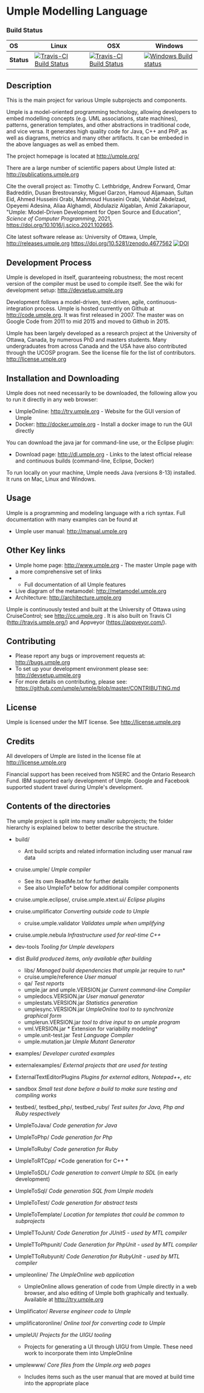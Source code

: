 # Umple Modelling Language

### Build Status

OS         | Linux  | OSX    | Windows  
:--------- | ------ | ------ | -------- 
**Status** | [![Travis-CI Build Status](https://travis-ci.com/umple/umple.svg?branch=master)](https://travis-ci.com/umple/umple) | [![Travis-CI Build Status](https://travis-ci.com/umple/umple.svg?branch=master)](https://travis-ci.com/umple/umple) | [![Windows Build status](https://ci.appveyor.com/api/projects/status/1yetvadynui7r8y6?svg=true)](https://ci.appveyor.com/project/vahdat-ab/umple/branch/master) 


## Description

This is the main project for various Umple subprojects and components.

Umple is a model-oriented programming technology, allowing developers to embed modelling concepts (e.g. UML associations, state machines), patterns, generation templates, and other abstractions in traditional code, and vice versa. It generates high quality code for Java, C++ and PhP, as well as diagrams, metrics and many other artifacts. It can be embeded in the above languages as well as embed them.

The project homepage is located at http://umple.org/

There are a large number of scientific papers about Umple listed at: http://publications.umple.org

Cite the overall project as: Timothy C. Lethbridge, Andrew Forward, Omar Badreddin, Dusan Brestovansky, Miguel Garzon, Hamoud Aljamaan, Sultan Eid, Ahmed Husseini Orabi, Mahmoud Husseini Orabi, Vahdat Abdelzad, Opeyemi Adesina, Aliaa Alghamdi, Abdulaziz Algablan, Amid Zakariapour,
"Umple: Model-Driven Development for Open Source and Education", _Science of Computer Programming_, 2021, https://doi.org/10.1016/j.scico.2021.102665.

Cite latest software release as: University of Ottawa, Umple, http://releases.umple.org  https://doi.org/10.5281/zenodo.4677562   [![DOI](https://zenodo.org/badge/41397174.svg)](https://zenodo.org/badge/latestdoi/41397174)

## Development Process
Umple is developed in itself, guaranteeing robustness; the most recent version of the compiler must be used to compile itself. See the wiki for development setup: http://devsetup.umple.org

Development follows a model-driven, test-driven, agile, continuous-integration process. Umple is hosted currently on Github at http://code.umple.org. It was first released in 2007. The master was on Google Code from 2011 to mid 2015 and moved to Github in 2015.

Umple has been largely developed as a research project at the University of Ottawa, Canada, by numerous PhD and masters students. Many undergraduates from across Canada and the USA have also contributed through the UCOSP program. See the license file for the list of contributors. http://license.umple.org

## Installation and Downloading

Umple does not need necessarily to be downloaded, the following allow you to run it directly in any web browser:

  * UmpleOnline: http://try.umple.org - Website for the GUI version of Umple 
  * Docker: http://docker.umple.org - Install a docker image to run the GUI directly

You can download the java jar for command-line use, or the Eclipse plugin:

  * Download page: http://dl.umple.org    - Links to the latest official release and continuous builds (command-line, Eclipse, Docker)
  
To run locally on your machine, Umple needs Java (versions 8-13) installed. It runs on Mac, Linux and Windows.
  
## Usage

Umple is a programming and modeling language with a rich syntax. Full documentation with many examples can be found at 

  * Umple user manual: http://manual.umple.org 

## Other Key links

  * Umple home page: http://www.umple.org  - The master Umple page with a more comprehensive set of links
  *  - Full documentation of all Umple features
  * Live diagram of the metamodel: http://metamodel.umple.org
  * Architecture: http://architecture.umple.org

Umple is continuously tested and built at the University of Ottawa using CruiseControl; see http://cc.umple.org . It is also built on Travis CI (http://travis.umple.org/) and Appveyor (https://appveyor.com/).

## Contributing

  * Please report any bugs or improvement requests at: http://bugs.umple.org
  * To set up your development environment please see: http://devsetup.umple.org
  * For more details on contributing, please see: https://github.com/umple/umple/blob/master/CONTRIBUTING.md

## License

Umple is licensed under the MIT license. See http://license.umple.org

## Credits

All developers of Umple are listed in the license file at http://license.umple.org

Financial support has been received from NSERC and the Ontario Research Fund. IBM supported early development of Umple. Google and Facebook supported student travel during Umple's development. 

## Contents of the directories

The umple project is split into many smaller subprojects; the folder hierarchy is explained below to better describe the structure.

* build/
  * Ant build scripts and related information including user manual raw data

* cruise.umple/ *Umple compiler*
  * See its own ReadMe.txt for further details
  * See also UmpleTo* below for additional compiler components
       
* cruise.umple.eclipse/, cruise.umple.xtext.ui/ *Eclipse plugins*

* cruise.umplificator *Converting outside code to Umple*
  * cruise.umple.validator *Validates umple when umplifying*

* cruise.umple.nebula *Infrastructure used for real-time C++*

* dev-tools *Tooling for Umple developers*
       
* dist *Build produced items, only available after building*
  * libs/ *Managed build dependencies that umple*.jar require to run* 
  * cruise.umple/reference *User manual* 
  * qa/ *Test reports* 
  * umple.jar and umple.VERSION.jar  *Current command-line Compiler* 
  * umpledocs.VERSION.jar *User manual generator*
  * umplestats.VERSION.jar *Statistics generation*
  * umplesync.VERSION.jar *UmpleOnline tool to to synchronize graphical form*
  * umplerun.VERSION.jar *tool to drive input to an umple program*
  * vml.VERSION.jar * Extension for variability modeling*
  * umple.unit-test.jar *Test Language Compiler*
  * umple.mutation.jar *Umple Mutant Generator*

* examples/ *Developer curated examples*
* externalexamples/ *External projects that are used for testing*

* ExternalTextEditorPlugins *Plugins for external editors, Notepad++, etc*

* sandbox *Small test done before a build to make sure testing and compiling works*

* testbed/, testbed_php/, testbed_ruby/ *Test suites for Java, Php and Ruby respectively*
* UmpleToJava/ *Code generation for Java*
* UmpleToPhp/ *Code generation for Php*
* UmpleToRuby/ *Code generation for Ruby*
* UmpleToRTCpp/ *Code generation for C++ *
* UmpleToSDL/ *Code generation to convert Umple to SDL* (in early development)
* UmpleToSql/ *Code generation SQL from Umple models*
* UmpleToTest/ *Code generation for abstract tests*
* UmpleToTemplate/ *Location for templates that could be common to subprojects*
* UmpleTToJunit/ *Code Generation for JUnit5 - used by MTL compiler*
* UmpleTToPhpunit/ *Code Generation for PhpUnit - used by MTL compiler*
* UmpleTToRubyunit/ *Code Generation for RubyUnit - used by MTL compiler*
* umpleonline/ *The UmpleOnline web application*
  * UmpleOnline allows generation of code from Umple directly in a web browser, and also editing of Umple both graphically and textually. Available at http://try.umple.org

 
* Umplificator/ *Reverse engineer code to Umple*
* umplificatoronline/ *Online tool for converting code to Umple*

* umpleUI/ *Projects for the UIGU tooling*
  * Projects for generating a UI through UIGU from Umple. These need work to incorporate them into UmpleOnline
        
* umplewww/ *Core files from the Umple.org web pages*
  * Includes items such as the user manual that are moved at build time into the appropriate place
